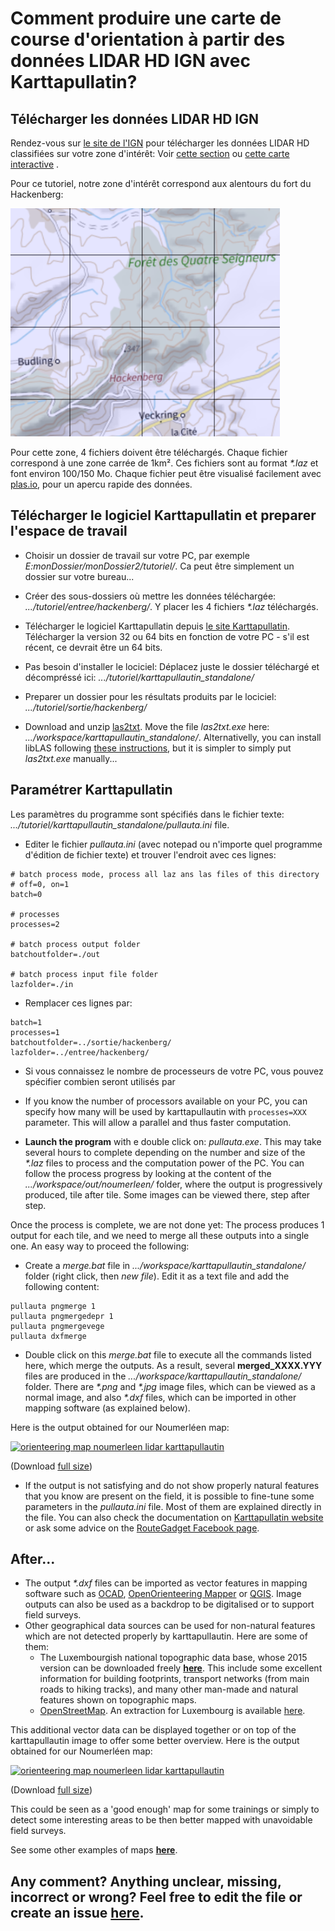 # Comment produire une carte de course d'orientation à partir des données LIDAR HD IGN avec Karttapullatin?


## Télécharger les données LIDAR HD IGN

Rendez-vous sur [le site de l'IGN](https://www.ign.fr/) pour télécharger les données LIDAR HD classifiées sur votre zone d'intérêt: Voir [cette section](https://geoservices.ign.fr/lidarhd#telechargementclassifiees) ou [cette carte interactive](https://diffusion-lidarhd.ign.fr/) .

Pour ce tutoriel, notre zone d'intérêt correspond aux alentours du fort du Hackenberg:

![Hackenberg](img/hackenberg.png)

Pour cette zone, 4 fichiers doivent être téléchargés. Chaque fichier correspond à une zone carrée de 1km². Ces fichiers sont au format *\*.laz* et font environ 100/150 Mo. Chaque fichier peut être visualisé facilement avec [plas.io](https://plas.io/), pour un apercu rapide des données.

## Télécharger le logiciel Karttapullatin et preparer l'espace de travail

- Choisir un dossier de travail sur votre PC, par exemple *E:monDossier/monDossier2/tutoriel/*. Ca peut être simplement un dossier sur votre bureau...
- Créer des sous-dossiers où mettre les données téléchargée: *.../tutoriel/entree/hackenberg/*. Y placer les 4 fichiers *\*.laz* téléchargés.
- Télécharger le logiciel Karttapullatin depuis [le site Karttapullatin](http://www.routegadget.net/karttapullautin/). Télécharger la version 32 ou 64 bits en fonction de votre PC - s'il est récent, ce devrait être un 64 bits.
- Pas besoin d'installer le lociciel: Déplacez juste le dossier téléchargé et décompréssé ici: *.../tutoriel/karttapullautin_standalone/*
- Preparer un dossier pour les résultats produits par le lociciel: *.../tutoriel/sortie/hackenberg/*


- Download and unzip [las2txt](https://github.com/jgaffuri/OriMap/raw/master/docs/howtoactlidar/las2txt.zip). Move the file *las2txt.exe* here: *.../workspace/karttapullautin_standalone/*. Alternativelly, you can install libLAS following [these instructions](https://liblas.org/osgeo4w.html), but it is simpler to simply put *las2txt.exe* manually...

## Paramétrer Karttapullatin

Les paramètres du programme sont spécifiés dans le fichier texte: *.../tutoriel/karttapullautin_standalone/pullauta.ini* file.

- Editer le fichier *pullauta.ini* (avec notepad ou n'importe quel programme d'édition de fichier texte) et trouver l'endroit avec ces lignes:

```
# batch process mode, process all laz ans las files of this directory
# off=0, on=1  
batch=0

# processes
processes=2

# batch process output folder
batchoutfolder=./out

# batch process input file folder
lazfolder=./in
```

- Remplacer ces lignes par:

```
batch=1
processes=1
batchoutfolder=../sortie/hackenberg/
lazfolder=../entree/hackenberg/
```

- Si vous connaissez le nombre de processeurs de votre PC, vous pouvez spécifier combien seront utilisés par



- If you know the number of processors available on your PC, you can specify how many will be used by karttapullautin with `processes=XXX` parameter. This will allow a parallel and thus faster computation.
- **Launch the program** with e double click on: *pullauta.exe*. This may take several hours to complete depending on the number and size of the *\*.laz* files to process and the computation power of the PC. You can follow the process progress by looking at the content of the *.../workspace/out/noumerleen/* folder, where the output is progressively produced, tile after tile. Some images can be viewed there, step after step.

Once the process is complete, we are not done yet: The process produces 1 output for each tile, and we need to merge all these outputs into a single one. An easy way to proceed the following:

- Create a *merge.bat* file in *.../workspace/karttapullautin_standalone/* folder (right click, then *new file*). Edit it as a text file and add the following content:

```
pullauta pngmerge 1
pullauta pngmergedepr 1
pullauta pngmergevege
pullauta dxfmerge
```
- Double click on this *merge.bat* file to execute all the commands listed here, which merge the outputs. As a result, several **merged_XXXX.YYY** files are produced in the *.../workspace/karttapullautin_standalone/* folder. There are *\*.png* and *\*.jpg* image files, which can be viewed as a normal image, and also *\*.dxf* files, which can be imported in other mapping software (as explained below).

Here is the output obtained for our Noumerléen map:

[![orienteering map noumerleen lidar karttapullautin](img/noumer_out.png)](https://raw.githubusercontent.com/jgaffuri/OriMap/master/docs/howtoactlidar/img/merged_depr.png)

(Download [full size](https://raw.githubusercontent.com/jgaffuri/OriMap/master/docs/howtoactlidar/img/merged_depr.png))

- If the output is not satisfying and do not show properly natural features that you know are present on the field, it is possible to fine-tune some parameters in the *pullauta.ini* file. Most of them are explained directly in the file. You can also check the documentation on [Karttapullatin website](http://www.routegadget.net/karttapullautin/) or ask some advice on the [RouteGadget Facebook page](https://www.facebook.com/RouteGadget-177518995597572/).

## After...

- The output *\*.dxf* files can be imported as vector features in mapping software such as [OCAD](https://www.ocad.com/), [OpenOrienteering Mapper](https://www.openorienteering.org/apps/mapper/) or [QGIS](https://qgis.org/). Image outputs can also be used as a backdrop to be digitalised or to support field surveys.
- Other geographical data sources can be used for non-natural features which are not detected properly by karttapullautin. Here are some of them:
  - The Luxembourgish national topographic data base, whose 2015 version can be downloaded freely [**here**](https://data.public.lu/en/datasets/bd-l-tc-2015/). This include some excellent information for building footprints, transport networks (from main roads to hiking tracks), and many other man-made and natural features shown on topographic maps.
  - [OpenStreetMap](https://www.openstreetmap.org/). An extraction for Luxembourg is available [here](http://download.geofabrik.de/europe/luxembourg.html).

This additional vector data can be displayed together or on top of the karttapullautin image to offer some better overview. Here is the output obtained for our Noumerléen map:

[![orienteering map noumerleen lidar karttapullautin](img/noumer_out_gis.png)](https://github.com/jgaffuri/OriMap/raw/master/docs/lidaroutputs/noumerleen.pdf)

(Download [full size](https://github.com/jgaffuri/OriMap/raw/master/docs/lidaroutputs/noumerleen.pdf))

This could be seen as a 'good enough' map for some trainings or simply to detect some interesting areas to be then better mapped with unavoidable field surveys.

See some other examples of maps [**here**](../lidaroutputs).

## Any comment? Anything unclear, missing, incorrect or wrong? Feel free to edit the file or create an issue [here](https://github.com/jgaffuri/OriMap/issues).

